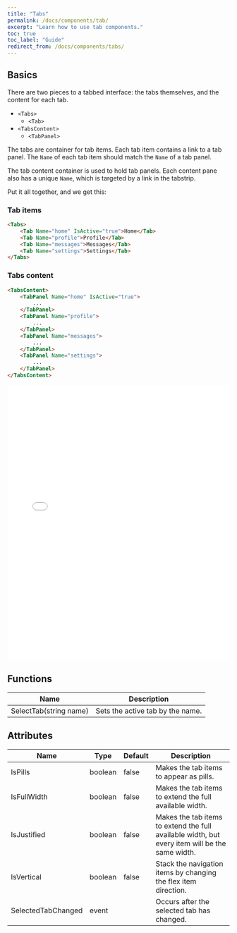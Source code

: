 ```yaml
---
title: "Tabs"
permalink: /docs/components/tab/
excerpt: "Learn how to use tab components."
toc: true
toc_label: "Guide"
redirect_from: /docs/components/tabs/
---
```


## Basics

There are two pieces to a tabbed interface: the tabs themselves, and the content for each tab. 

- `<Tabs>`
  - `<Tab>`
- `<TabsContent>`
  - `<TabPanel>`

The tabs are container for tab items. Each tab item contains a link to a tab panel. The `Name` of each tab item should match the `Name` of a tab panel.

The tab content container is used to hold tab panels. Each content pane also has a unique `Name`, which is targeted by a link in the tabstrip.

Put it all together, and we get this:

### Tab items

```html
<Tabs>
    <Tab Name="home" IsActive="true">Home</Tab>
    <Tab Name="profile">Profile</Tab>
    <Tab Name="messages">Messages</Tab>
    <Tab Name="settings">Settings</Tab>
</Tabs>
```

### Tabs content

```html
<TabsContent>
    <TabPanel Name="home" IsActive="true">
        ...
    </TabPanel>
    <TabPanel Name="profile">
        ...
    </TabPanel>
    <TabPanel Name="messages">
        ...
    </TabPanel>
    <TabPanel Name="settings">
        ...
    </TabPanel>
</TabsContent>
```

<iframe src="/examples/tabs/basic/" frameborder="0" scrolling="no" style="width:100%;height:625px;"></iframe>

## Functions

| Name                    | Description                                                                                 |
|-------------------------|---------------------------------------------------------------------------------------------|
| SelectTab(string name)  | Sets the active tab by the name.                                                            |

## Attributes

| Name                | Type                                                                       | Default          | Description                                                                                           |
|---------------------|----------------------------------------------------------------------------|------------------|-------------------------------------------------------------------------------------------------------|
| IsPills             | boolean                                                                    | false            | Makes the tab items to appear as pills.                                                               |
| IsFullWidth         | boolean                                                                    | false            | Makes the tab items to extend the full available width.                                               |
| IsJustified         | boolean                                                                    | false            | Makes the tab items to extend the full available width, but every item will be the same width.        |
| IsVertical          | boolean                                                                    | false            | Stack the navigation items by changing the flex item direction.                                       |
| SelectedTabChanged  | event                                                                      |                  | Occurs after the selected tab has changed.                                                            |